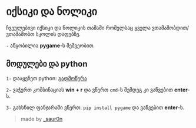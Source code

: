 # იქსიკი და ნოლიკი
ჩვეულებივი იქსიკი და ნოლიკის თამაში რომელსაც ყველა ვთამაშობდით/ვთამაშობთ სკოლის დაფებზე.

`-` აწყობილია **pygame**-ს მეშვეობით.


## მოდულები და python
`1-` დააყენეთ python: [გადმოწერა](https://www.python.org/downloads/)

`2-` ვაჭერთ კომბინაციას **win + r** და ვწერთ `cmd`-ს შემდეგ კი ვაწვებით **enter**-ს.

`3-` გახსნილ ფანჯარაში ვწერთ: `pip install pygame` და ვაწვებით **enter**-ს.


> made by [_saur0n](https://sauronn.netlify.app)
